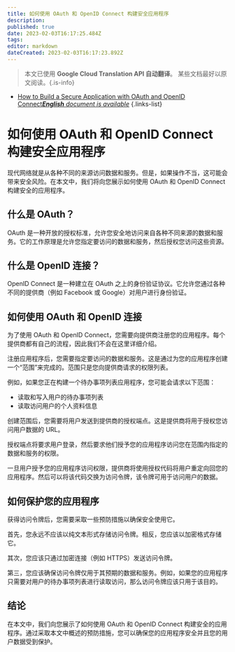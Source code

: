 ```yaml
---
title: 如何使用 OAuth 和 OpenID Connect 构建安全应用程序
description: 
published: true
date: 2023-02-03T16:17:25.484Z
tags: 
editor: markdown
dateCreated: 2023-02-03T16:17:23.892Z
---
```


> 本文已使用 **Google Cloud Translation API 自动翻译**。
某些文档最好以原文阅读。{.is-info}



- [How to Build a Secure Application with OAuth and OpenID Connect***English** document is available*](/en/Knowledge-base/Common/how-to-build-a-secure-application-with-oauth-and-openid-connect)
{.links-list}


# 如何使用 OAuth 和 OpenID Connect 构建安全应用程序

现代网络就是从各种不同的来源访问数据和服务。但是，如果操作不当，这可能会带来安全风险。在本文中，我们将向您展示如何使用 OAuth 和 OpenID Connect 构建安全的应用程序。

## 什么是 OAuth？

OAuth 是一种开放的授权标准，允许您安全地访问来自各种不同来源的数据和服务。它的工作原理是允许您指定要访问的数据和服务，然后授权您访问这些资源。

## 什么是 OpenID 连接？

OpenID Connect 是一种建立在 OAuth 之上的身份验证协议。它允许您通过各种不同的提供商（例如 Facebook 或 Google）对用户进行身份验证。

## 如何使用 OAuth 和 OpenID 连接

为了使用 OAuth 和 OpenID Connect，您需要向提供商注册您的应用程序。每个提供商都有自己的流程，因此我们不会在这里详细介绍。

注册应用程序后，您需要指定要访问的数据和服务。这是通过为您的应用程序创建一个“范围”来完成的。范围只是您向提供商请求的权限列表。

例如，如果您正在构建一个待办事项列表应用程序，您可能会请求以下范围：

- 读取和写入用户的待办事项列表
- 读取访问用户的个人资料信息

创建范围后，您需要将用户发送到提供商的授权端点。这是提供商将用于授权您访问用户数据的 URL。

授权端点将要求用户登录，然后要求他们授予您的应用程序访问您在范围内指定的数据和服务的权限。

一旦用户授予您的应用程序访问权限，提供商将使用授权代码将用户重定向回您的应用程序。然后可以将该代码交换为访问令牌，该令牌可用于访问用户的数据。

## 如何保护您的应用程序

获得访问令牌后，您需要采取一些预防措施以确保安全使用它。

首先，您永远不应该以纯文本形式存储访问令牌。相反，您应该以加密格式存储它。

其次，您应该只通过加密连接（例如 HTTPS）发送访问令牌。

第三，您应该确保访问令牌仅用于其预期的数据和服务。例如，如果您的应用程序只需要对用户的待办事项列表进行读取访问，那么访问令牌应该只用于该目的。

## 结论

在本文中，我们向您展示了如何使用 OAuth 和 OpenID Connect 构建安全的应用程序。通过采取本文中概述的预防措施，您可以确保您的应用程序安全并且您的用户数据受到保护。